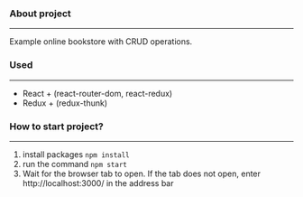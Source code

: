 ### About project
***
Example online bookstore with CRUD operations.
### Used
***
* React + (react-router-dom, react-redux)
* Redux + (redux-thunk)
### How to start project?
***
1. install packages ```npm install ```
2. run the command ```npm start ```
3. Wait for the browser tab to open. 
If the tab does not open, enter http://localhost:3000/ in the address bar



